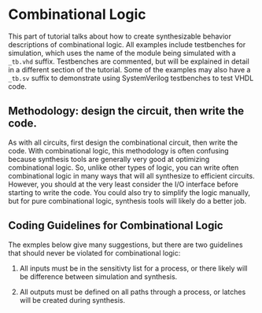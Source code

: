 # Combinational Logic

This part of tutorial talks about how to create synthesizable behavior descriptions of combinational logic. All examples include testbenches for simulation, which uses the name of the module being simulated with a  `_tb.vhd` suffix. Testbenches are commented, but will be explained in detail in a different section of the tutorial. Some of the examples may also have a `_tb.sv` suffix to demonstrate using SystemVerilog testbenches to test VHDL code.

## Methodology: design the circuit, then write the code.

As with all circuits, first design the combinational circuit, then write the code. With combinational logic, this methodology is often confusing because synthesis tools are generally very good at optimizing combinational logic. So, unlike other types of logic, you can write often combinational logic in many ways that will all synthesize to efficient circuits. However, you should at the very least consider the I/O interface before starting to write the code. You could also try to simplify the logic manually, but for pure combinational logic, synthesis tools will likely do a better job.

## Coding Guidelines for Combinational Logic

The exmples below give many suggestions, but there are two guidelines that should never be violated for combinational logic:

1. All inputs must be in the sensitivty list for a process, or there likely will be difference between simulation and synthesis.

1. All outputs must be defined on all paths through a process, or latches will be created during synthesis.
